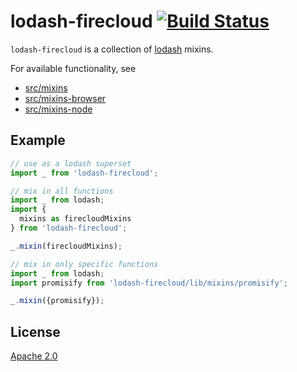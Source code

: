 # lodash-firecloud [![Build Status][2]][1]

`lodash-firecloud` is a collection of [lodash](https://github/lodash/lodash) mixins.

For available functionality, see
* [src/mixins](src/mixins)
* [src/mixins-browser](src/mixins-browser)
* [src/mixins-node](src/mixins-node)

## Example

```javascript
// use as a lodash superset
import _ from 'lodash-firecloud';
```

```javascript
// mix in all functions
import _ from lodash;
import {
  mixins as firecloudMixins
} from 'lodash-firecloud';

_.mixin(firecloudMixins);
```

```javascript
// mix in only specific functions
import _ from lodash;
import promisify from 'lodash-firecloud/lib/mixins/promisify';

_.mixin({promisify});
```

## License

[Apache 2.0](LICENSE)


  [1]: https://travis-ci.com/rokmoln/lodash-firecloud
  [2]: https://travis-ci.com/rokmoln/lodash-firecloud.svg?branch=master

